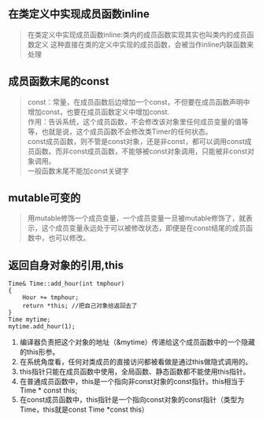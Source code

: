 ## 在类定义中实现成员函数inline

> 在类定义中实现成员函数inline:类内的成员函数实现其实也叫类内的成员函数定义
> 这种直接在类的定义中实现的成员函数，会被当作inline内联函数来处理

## 成员函数末尾的const

>const：常量，在成员函数后边增加一个const，不但要在成员函数声明中增加const，也要在成员函数定义中增加const.  
>作用：告诉系统，这个成员函数，不会修改该对象里任何成员变量的值等等，也就是说，这个成员函数不会修改类Timer的任何状态。  
> const成员函数，则不管是const对象，还是非const，都可以调用const成员函数。而非const成员函数，不能够被const对象调用，只能被非const对象调用。  
> 一般函数末尾不能加const关键字  

## mutable可变的
>用mutable修饰一个成员变量，一个成员变量一旦被mutable修饰了，就表示，这个成员变量永远处于可以被修改状态，即便是在const结尾的成员函数中，也可以修改。

## 返回自身对象的引用,this
```
Time& Time::add_hour(int tmphour)
{
    Hour += tmphour;
    return *this; //把自己对象给返回去了
}
Time mytime;
mytime.add_hour(1);
```
1. 编译器负责把这个对象的地址（&mytime）传递给这个成员函数中的一个隐藏的this形参。
2. 在系统角度看，任何对类成员的直接访问都被看做是通过this做隐式调用的。
3. this指针只能在成员函数中使用，全局函数、静态函数都不能使用this指针。
4. 在普通成员函数中，this是一个指向非const对象的const指针。this相当于 Time * const this;
5. 在const成员函数中，this指针是一个指向const对象的const指针（类型为Time，this就是const Time *const this）